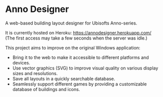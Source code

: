 # Anno Designer

A web-based building layout designer for Ubisofts Anno-series.

It is currently hosted on Heroku: https://annodesigner.herokuapp.com/  
(The first access may take a few seconds when the server was idle.)

This project aims to improve on the original Windows application:
- Bring it to the web to make it accessible to different platforms and devices.
- Use vector graphics (SVG) to improve visual quality on various display sizes and resolutions.
- Save all layouts in a quickly searchable database.
- Seamlessly support different games by providing a customizable database of buildings and icons.
